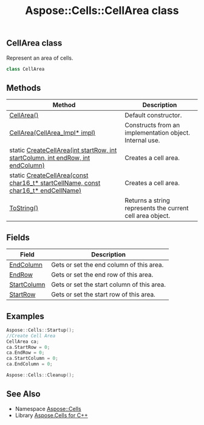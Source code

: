 ﻿---
title: Aspose::Cells::CellArea class
linktitle: CellArea
second_title: Aspose.Cells for C++ API Reference
description: 'Aspose::Cells::CellArea class. Represent an area of cells in C++.'
type: docs
weight: 1300
url: /cpp/aspose.cells/cellarea/
---
## CellArea class


Represent an area of cells.

```cpp
class CellArea
```

## Methods

| Method | Description |
| --- | --- |
| [CellArea()](./cellarea/) | Default constructor. |
| [CellArea(CellArea_Impl* impl)](./cellarea/) | Constructs from an implementation object. Internal use. |
| static [CreateCellArea(int startRow, int startColumn, int endRow, int endColumn)](./createcellarea/) | Creates a cell area. |
| static [CreateCellArea(const char16_t* startCellName, const char16_t* endCellName)](./createcellarea/) | Creates a cell area. |
| [ToString()](./tostring/) | Returns a string represents the current cell area object. |
## Fields

| Field | Description |
| --- | --- |
| [EndColumn](./endcolumn/) | Gets or set the end column of this area. |
| [EndRow](./endrow/) | Gets or set the end row of this area. |
| [StartColumn](./startcolumn/) | Gets or set the start column of this area. |
| [StartRow](./startrow/) | Gets or set the start row of this area. |

## Examples


```cpp
Aspose::Cells::Startup();
//Create Cell Area
CellArea ca;
ca.StartRow = 0;
ca.EndRow = 0;
ca.StartColumn = 0;
ca.EndColumn = 0;

Aspose::Cells::Cleanup();
```

## See Also

* Namespace [Aspose::Cells](../)
* Library [Aspose.Cells for C++](../../)
